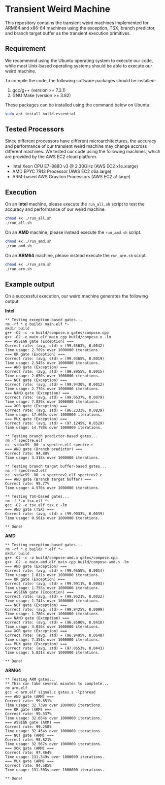 # Transient Weird Machine

This repository contains the transient weird machines implemented for ARM64 and x86-64 machines using the exception, TSX, branch predictor, and branch target buffer as the transient execution primitives.

## Requirement

We recommend using the Ubuntu operating system to execute our code, while most Unix-based operating systems should be able to execute our weird machine.

To compile the code, the following software packages should be installed:
1. gcc/g++ (version >= 7.3.1)
2. GNU Make (version >= 3.82)

These packages can be installed using the command below on Ubuntu:
```bash
sudo apt install build-essential
```

## Tested Processors

Since different processors have different microarchitectures, the accuracy and performance of our transient weird machine may change accross different machines. We tested our code using the following machines, which are provided by the AWS EC2 cloud platform.

- Intel Xeon CPU E7-8880 v3 @ 2.30GHz (AWS EC2 x1e.xlarge)
- AMD EPYC 7R13 Processor (AWS EC2 c6a.large)
- ARM-based AWS Graviton Processors (AWS EC2 a1.large)

## Execution

On an __Intel__ machine, please execute the `run_all.sh` script to test the accuracy and performance of our weird machine.
```bash
chmod +x ./run_all.sh
./run_all.sh
```

On an __AMD__ machine, please instead execute the `run_amd.sh` script.
```bash
chmod +x ./run_amd.sh
./run_amd.sh
```

On an __ARM64__ machine, please instead execute the `run_arm.sh` script.
```bash
chmod +x ./run_arm.sh
./run_arm.sh
```

## Example output

On a successful execution, our weird machine generates the following output:

__Intel__
```
** Testing exception-based gates...
rm -rf *.o build/ main.elf *~
mkdir build
g++ -O2 -c -o build/compose.o gates/compose.cpp
g++ -O2 -o main.elf main.cpp build/compose.o -lm
=== ASSIGN gate (Exception) ===
Correct rate: (avg, std) = (99.6563%, 0.0042)
Time usage: 2.709s over 1000000 iterations.
=== OR gate (Exception) ===
Correct rate: (avg, std) = (99.9365%, 0.0019)
Time usage: 2.545s over 1000000 iterations.
=== AND gate (Exception) ===
Correct rate: (avg, std) = (99.8955%, 0.0015)
Time usage: 2.650s over 1000000 iterations.
=== NOT gate (Exception) ===
Correct rate: (avg, std) = (99.9430%, 0.0012)
Time usage: 2.770s over 1000000 iterations.
=== NAND gate (Exception) ===
Correct rate: (avg, std) = (99.0637%, 0.0079)
Time usage: 7.829s over 1000000 iterations.
=== XOR gate (Exception) ===
Correct rate: (avg, std) = (96.2333%, 0.0839)
Time usage: 17.665s over 1000000 iterations.
=== MUX gate (Exception) ===
Correct rate: (avg, std) = (97.1245%, 0.0529)
Time usage: 14.798s over 1000000 iterations.

** Testing branch predictor-based gates...
rm -f spectre.elf
cc -std=c99 -O0 -o spectre.elf spectre.c
=== AND gate (Branch predictor) ===
Correct rate: 94.80%
Time usage: 3.318s over 1000000 iterations.

** Testing branch target buffer-based gates...
rm -f spectrev2.elf
cc -std=c99 -O0 -o spectrev2.elf spectrev2.c
=== AND gate (Branch target buffer) ===
Correct rate: 95.77%
Time usage: 4.570s over 1000000 iterations.

** Testing TSX-based gates...
rm -f *.o tsx.elf *~
gcc -O2 -o tsx.elf tsx.c -lm
=== AND gate (TSX) ===
Correct rate: (avg, std) = (99.9033%, 0.0039)
Time usage: 0.561s over 1000000 iterations.

** Done!
```

__AMD__
```
** Testing exception-based gates...
rm -rf *.o build/ *.elf *~
mkdir build
g++ -O2 -c -o build/compose-amd.o gates/compose.cpp
g++ -O2 -o main-amd.elf main.cpp build/compose-amd.o -lm
=== AND gate (Exception) ===
Correct rate: (avg, std) = (99.9655%, 0.0014)
Time usage: 1.811s over 1000000 iterations.
=== OR gate (Exception) ===
Correct rate: (avg, std) = (99.9911%, 0.0003)
Time usage: 1.755s over 1000000 iterations.
=== ASSIGN gate (Exception) ===
Correct rate: (avg, std) = (99.9521%, 0.0022)
Time usage: 1.741s over 1000000 iterations.
=== NOT gate (Exception) ===
Correct rate: (avg, std) = (99.8425%, 0.0009)
Time usage: 1.780s over 1000000 iterations.
=== NAND gate (Exception) ===
Correct rate: (avg, std) = (96.8500%, 0.0418)
Time usage: 4.036s over 1000000 iterations.
=== XOR gate (Exception) ===
Correct rate: (avg, std) = (96.9495%, 0.0648)
Time usage: 7.351s over 1000000 iterations.
=== MUX gate (Exception) ===
Correct rate: (avg, std) = (97.0653%, 0.0443)
Time usage: 5.831s over 1000000 iterations.

** Done!
```

__ARM64__
```
** Testing ARM gates...
** This can take several minutes to complete...
rm arm.elf
gcc -o arm.elf signal.c gates.s -lpthread
=== AND gate (ARM) ===
Correct rate: 99.651%
Time usage: 32.739s over 1000000 iterations.
=== OR gate (ARM) ===
Correct rate: 99.337%
Time usage: 32.654s over 1000000 iterations.
=== ASSIGN gate (ARM) ===
Correct rate: 99.258%
Time usage: 32.454s over 1000000 iterations.
=== NOT gate (ARM) ===
Correct rate: 98.821%
Time usage: 32.567s over 1000000 iterations.
=== XOR gate (ARM) ===
Correct rate: 97.864%
Time usage: 131.349s over 1000000 iterations.
=== MUX gate (ARM) ===
Correct rate: 94.585%
Time usage: 131.303s over 1000000 iterations.

** Done!
```
